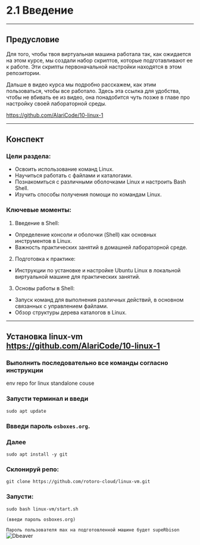# 2.1 Введение

---

## Предусловие

Для того, чтобы твоя виртуальная машина работала так, как ожидается на этом курсе, мы создали набор скриптов, которые
подготавливают ее к работе. Эти скрипты первоначальной настройки находятся в этом репозитории.

Дальше в видео курса мы подробно расскажем, как этим пользоваться, чтобы все работало. Здесь эта ссылка для удобства,
чтобы не вбивать ее из видео, она понадобится чуть позже в главе про настройку своей лабораторной среды.

https://github.com/AlariCode/10-linux-1

---

## Конспект

### Цели раздела:

- Освоить использование команд Linux.
- Научиться работать с файлами и каталогами.
- Познакомиться с различными оболочками Linux и настроить Bash Shell.
- Изучить способы получения помощи по командам Linux.

### Ключевые моменты:

1. Введение в Shell:

- Определение консоли и оболочки (Shell) как основных инструментов в Linux.
- Важность практических занятий в домашней лабораторной среде.

2. Подготовка к практике:

- Инструкции по установке и настройке Ubuntu Linux в локальной виртуальной машине для практических занятий.

3. Основы работы в Shell:

- Запуск команд для выполнения различных действий, в основном связанных с управлением файлами.
- Обзор структуры дерева каталогов в Linux.

---

## Установка linux-vm https://github.com/AlariCode/10-linux-1

### Выполнить последовательно все команды согласно инструкции

env repo for linux standalone couse

### Запусти терминал и введи

```shell
sudo apt update
```

### Ввведи пароль `osboxes.org`.

### Далее

```shell
sudo apt install -y git
```

### Склонируй репо:

```shell
git clone https://github.com/rotoro-cloud/linux-vm.git
```

### Запусти:

```shell
sudo bash linux-vm/start.sh
``` 

`(введи пароль osboxes.org)`

`Пароль пользователя max на подготовленной машине будет supeRbison
`
![Dbeaver](/1%20Работа%20с%20Chell/lvm.jpg)